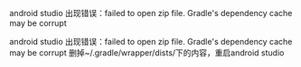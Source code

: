 android studio 出现错误：failed to open zip file. Gradle's dependency cache may be corrupt

android studio 出现错误：failed to open zip file. Gradle's dependency cache may be corrupt
删掉~/.gradle/wrapper/dists/下的内容，重启android studio
